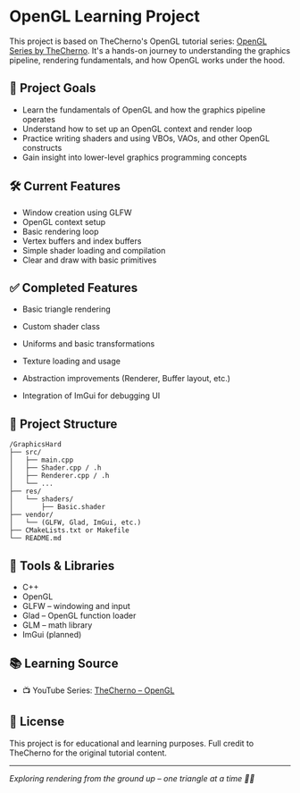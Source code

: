 # OpenGL Learning Project

This project is based on TheCherno's OpenGL tutorial series: [OpenGL Series by TheCherno](https://www.youtube.com/watch?v=W3gAzLwfIP0&list=PLlrATfBNZ98foTJPJ_Ev03o2oq3-GGOS2). It's a hands-on journey to understanding the graphics pipeline, rendering fundamentals, and how OpenGL works under the hood.

## 🎯 Project Goals

* Learn the fundamentals of OpenGL and how the graphics pipeline operates
* Understand how to set up an OpenGL context and render loop
* Practice writing shaders and using VBOs, VAOs, and other OpenGL constructs
* Gain insight into lower-level graphics programming concepts

## 🛠️ Current Features

* Window creation using GLFW
* OpenGL context setup
* Basic rendering loop
* Vertex buffers and index buffers
* Simple shader loading and compilation
* Clear and draw with basic primitives

## ✅ Completed Features

* Basic triangle rendering

* Custom shader class

* Uniforms and basic transformations

* Texture loading and usage

* Abstraction improvements (Renderer, Buffer layout, etc.)

* Integration of ImGui for debugging UI


## 📁 Project Structure

```
/GraphicsHard
├── src/
│   ├── main.cpp
│   ├── Shader.cpp / .h
│   ├── Renderer.cpp / .h
│   └── ...
├── res/
│   └── shaders/
│       ├── Basic.shader
├── vendor/
│   └── (GLFW, Glad, ImGui, etc.)
├── CMakeLists.txt or Makefile
└── README.md
```

## 🧰 Tools & Libraries

* C++
* OpenGL
* GLFW – windowing and input
* Glad – OpenGL function loader
* GLM – math library
* ImGui (planned)

## 📚 Learning Source

* 📺 YouTube Series: [TheCherno – OpenGL](https://www.youtube.com/playlist?list=PLlrATfBNZ98foTJPJ_Ev03o2oq3-GGOS2)

## 📄 License

This project is for educational and learning purposes. Full credit to TheCherno for the original tutorial content.

---

*Exploring rendering from the ground up – one triangle at a time 🧱🎨*
